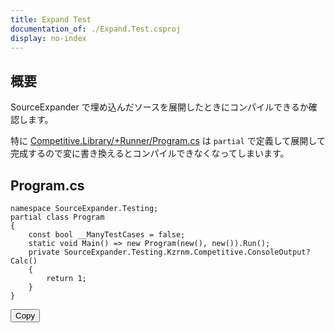 ```yaml
---
title: Expand Test
documentation_of: ./Expand.Test.csproj
display: no-index
---
```


## 概要

SourceExpander で埋め込んだソースを展開したときにコンパイルできるか確認します。

特に [Competitive.Library/+Runner/Program.cs](/Competitive.Library/+Runner/Program.cs) は `partial` で定義して展開して完成するので変に書き換えるとコンパイルできなくなってしまいます。

## Program.cs

<div class="code">
<pre class="hljs" id="code-body-1"><code class="language-cs">namespace SourceExpander.Testing;
partial class Program
{
    const bool __ManyTestCases = false;
    static void Main() => new Program(new(), new()).Run();
    private SourceExpander.Testing.Kzrnm.Competitive.ConsoleOutput? Calc()
    {
        return 1;
    }
}
</code></pre>
    <div class="btn-area">
        <div class="btn-group"><button type="button" class="code-btn code-copy-btn hint--top hint--always hint--disable" aria-label="Copied!">Copy</button></div>
    </div>
</div>
